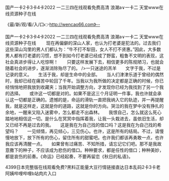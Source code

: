 国产一卡2卡3卡4卡2022
一二三四在线观看免费高清
浪潮a∨一卡二
天堂www在线资源种子在线


《最/新/观/看/入/口👉http://wencao66.com》--

国产一卡2卡3卡4卡2022
一二三四在线观看免费高清
浪潮a∨一卡二
天堂www在线资源种子在线
　　现在再偏僻的深山人家，也认为打老婆是犯法的。过去我们这些深山沟里的男人们都认为：“牛不打不犁田，女人不打不贤惠。”因此，大多数男人都有打老婆的习惯，想不到如今打老婆已经成了野蛮，粗鲁不文明的表现，这社会真进步得让人吃惊啊！　　只要这样发展下去，相信更多的陈规陋习，也就会随着社会的进步，遂渐消除殆尽了的。
/>一只迷途的羔羊　　文字于我，不过是记录的意义。　　生活于我，却是生命中的全部。　　当人们津津乐道于曾经的偶然时，我却已经在痛苦中轮回了千年。当我以为我所做的决定都是正确的时候，你已经悄悄地把我放到收藏夹；当我开始调整方向，才发现你已经为我找到了另一个我的选择。　　或许这一切都是对的。如果不是这三个月证明一件事，我也许就会承认这一切都是正确的。遗憾的是，命运的滑轨一直把我纳入它的轨迹，并一再提醒我，就是这样走，这就是你的道路，这就是你的方向。哭泣的我在梦中没有挣扎的余地，一醒来又陷入迷雾中，怎么都走不出森林。　　我恨自己，怎么就这么死心踏地地相信这一切。是什么在冥冥中指挥着我，让我一头栽进去，虽依旧生活，却又已经不再是过去的我。　　这是我在为自己找的借口吗？这是我在为自己找的希望吗？　　一见倾情，再见倾心，三见伤心。也许，这是所有的结局。不过，请慢慢地放下，放下所有的伤心，留住所有的甜蜜吧。也许我们都该再勇敢一点，也许我应该再清醒一点。　　如果曾有过痛苦、不知所措，请忘记它们吧。那不是我故意撒下的种子，不应该成为悲伤的借口。种种要求，都是任性的借口；种种美妙，都是哀伤的前奏。《命运》已经起奏，不要再留恋《秋日的私语》。　　





4399日本完整版在线观看免费?黑料正能量大豆行情链接直达日本乱码2卡3卡老阿姨哔哩哔哩b站肉片入口
